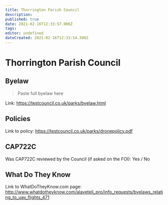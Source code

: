 ```yaml
---
title: Thorrington Parish Council
description: 
published: true
date: 2021-02-16T12:33:57.006Z
tags: 
editor: undefined
dateCreated: 2021-02-16T12:33:54.308Z
---
```


# Thorrington Parish Council


## Byelaw
> Paste full byelaw here

Link:
https://testcouncil.co.uk/parks/byelaw.html

## Policies
Link to policy:
https://testcouncil.co.uk/parks/dronepolicy.pdf

## CAP722C

Was CAP722C reviewed by the Council (if asked on the FOI): Yes / No

## What Do They Know

Link to WhatDoTheyKnow.com page:
http://www.whatdotheyknow.com/alaveteli_pro/info_requests/byelaws_relating_to_uav_flights_471


